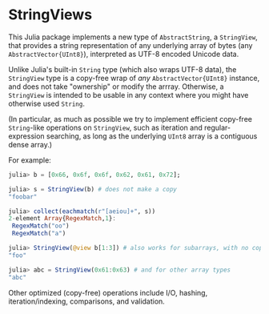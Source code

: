 # StringViews

This Julia package implements a new type of `AbstractString`, a `StringView`,
that provides a string representation of any underlying array of bytes
(any `AbstractVector{UInt8}`), interpreted as UTF-8 encoded Unicode data.

Unlike Julia's built-in `String` type (which also wraps UTF-8 data), the
`StringView` type is a copy-free wrap of *any* `AbstractVector{UInt8}`
instance, and does not take "ownership" or modify the arrray.   Otherwise,
a `StringView` is intended to be usable in any context where you might
have otherwise used `String`.

(In particular, as much as possible we try to implement efficient copy-free
`String`-like operations on `StringView`, such as iteration and regular-expression
searching, as long as the underlying `UInt8` array is a contiguous dense array.)

For example:

```jl
julia> b = [0x66, 0x6f, 0x6f, 0x62, 0x61, 0x72];

julia> s = StringView(b) # does not make a copy
"foobar"

julia> collect(eachmatch(r"[aeiou]+", s))
2-element Array{RegexMatch,1}:
 RegexMatch("oo")
 RegexMatch("a")

julia> StringView(@view b[1:3]) # also works for subarrays, with no copy
"foo"

julia> abc = StringView(0x61:0x63) # and for other array types
"abc"
```

Other optimized (copy-free) operations include I/O, hashing, iteration/indexing,
comparisons, and validation.